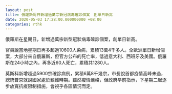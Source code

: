 ```yaml
---
layout: post
title: 俄羅斯周日新增過萬宗新冠病毒確診個案　創單日新高
date: 2020-05-03 17:28:00.000000000 +08:00
categories: rthk
---
```


俄羅斯在星期日，新增過萬宗新型冠狀病毒確診個案，創單日新高。

官員說當地星期日再多超過10600人染病，累積13萬4千多人。全歐洲單日新增個案，大部分來自俄羅斯，但官方公布的死亡率，低過意大利、西班牙及美國。俄羅斯在24小時之內，再多近60人死亡，累積共1280人。

莫斯科新增超過5900宗確診病例，累積6萬8千幾宗，市長說首都疫情高峰未過，總統普京就說國家處於艱難時期。雖然疫情嚴峻，但政府早前指示，下星期二起逐步放寬抗疫限制措施，會視乎各區情況而定。
